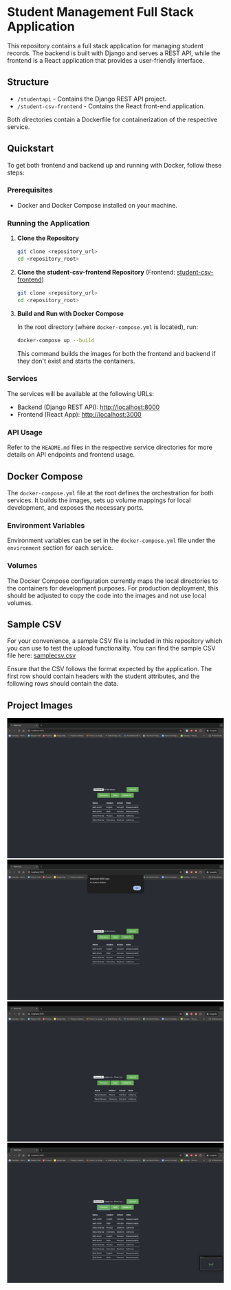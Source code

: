 # Student Management Full Stack Application

This repository contains a full stack application for managing student records. The backend is built with Django and serves a REST API, while the frontend is a React application that provides a user-friendly interface.

## Structure

- `/studentapi` - Contains the Django REST API project.
- `/student-csv-frontend` - Contains the React front-end application.

Both directories contain a Dockerfile for containerization of the respective service.

## Quickstart

To get both frontend and backend up and running with Docker, follow these steps:

### Prerequisites

- Docker and Docker Compose installed on your machine.

### Running the Application

1. **Clone the Repository**
    ```bash
    git clone <repository_url>
    cd <repository_root>
    ```
2. **Clone the student-csv-frontend Repository**
   (Frontend: [student-csv-frontend](https://github.com/uttamjareda/student-csv-frontend))
    ```bash
    git clone <repository_url>
    cd <repository_root>
    ```

4. **Build and Run with Docker Compose**

    In the root directory (where `docker-compose.yml` is located), run:

    ```bash
    docker-compose up --build
    ```

    This command builds the images for both the frontend and backend if they don't exist and starts the containers.

### Services

The services will be available at the following URLs:

- Backend (Django REST API): [http://localhost:8000](http://localhost:8000)
- Frontend (React App): [http://localhost:3000](http://localhost:3000)

### API Usage

Refer to the `README.md` files in the respective service directories for more details on API endpoints and frontend usage.

## Docker Compose

The `docker-compose.yml` file at the root defines the orchestration for both services. It builds the images, sets up volume mappings for local development, and exposes the necessary ports.

### Environment Variables

Environment variables can be set in the `docker-compose.yml` file under the `environment` section for each service.

### Volumes

The Docker Compose configuration currently maps the local directories to the containers for development purposes. For production deployment, this should be adjusted to copy the code into the images and not use local volumes.

## Sample CSV

For your convenience, a sample CSV file is included in this repository which you can use to test the upload functionality. You can find the sample CSV file here: [samplecsv.csv](./sampleCsv.csv)

Ensure that the CSV follows the format expected by the application. The first row should contain headers with the student attributes, and the following rows should contain the data.


## Project Images
![Project Screenshot](./assets/image1.png "Project Screenshot 1")
![Project Screenshot](./assets/image2.png "Project Screenshot 2")
![Project Screenshot](./assets/image3.png "Project Screenshot 3")
![Project Screenshot](./assets/image4.png "Project Screenshot 4")

